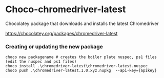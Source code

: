 # Choco-chromedriver-latest
Chocolatey package that downloads and installs the latest Chromedriver

https://chocolatey.org/packages/chromedriver-latest

### Creating or updating the new package

    choco new packagename # creates the boiler plate nuspec, ps1 files
    (edit the nuspec and ps1 files)
    choco install .\chromedriver-latest\chromedriver-latest.nuspec
    choco push .\chromedriver-latest.1.0.xyz.nupkg  --api-key={apikey}
